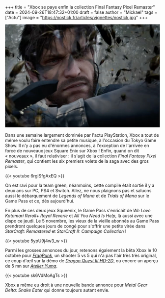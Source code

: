 +++
title = "Xbox se paye enfin la collection Final Fantasy Pixel Remaster"
date = 2024-09-26T18:47:32+01:00
draft = false
author = "Mickael"
tags = ["Actu"]
image = "https://nostick.fr/articles/vignettes/nostick.jpg"
+++

![Metal Gear Delta: Snake Eater](metal-gear-solid.jpg "")

Dans une semaine largement dominée par l'actu PlayStation, Xbox a tout de même voulu faire entendre sa petite musique, à l'occasion du Tokyo Game Show. Il n'y a pas eu d'énormes annonces, à l'exception de l'arrivée en force de nouveaux jeux Square Enix sur Xbox ! Enfin, quand on dit « nouveaux », il faut relativiser : il s'agit de la collection *Final Fantasy Pixel Remaster*, qui contient les six premiers volets de la saga avec des gros pixels.

{{< youtube 6rgISfgAxEQ >}}

On est ravi pour la team green, néanmoins, cette compile était sortie il y a deux ans sur PC, PS4 et Switch. Allez, ne nous plaignons pas et saluons aussi le débarquement de *Legends of Mana* et de *Trials of Mana* sur le Game Pass et ce, dès aujourd'hui.

En plus de ces deux jeux Squeenix, le Game Pass s'enrichit de *We Love Katamari Reroll+ Royal Reverie* et *All You Need Is Help*, là aussi avec une dispo ce jeudi. Le 5 novembre, les vieux de la vieille abonnés au Game Pass prendront quelques jours de congé pour s'offrir une petite virée dans *StarCraft: Remastered* et *StarCraft II: Campaign Collection* !

{{< youtube 5ypU9j4w3_w >}}

Parmi les grosses annonces du jour, retenons également la bêta Xbox le 10 octobre pour *[FragPunk](https://www.youtube.com/watch?v=Kg7JmrNsodQ)*, un shooter 5 vs 5 qui n'a pas l'air très très original, ce coup d'œil sur la démo de *[Dragon Quest III HD-2D](https://www.youtube.com/watch?v=rOy0RsMDRs8)*, ou encore un aperçu de 5 mn sur *[Atelier Yuma](https://www.youtube.com/watch?v=jNaLtNsN7oM)*.

{{< youtube sk6VdMoAgTs >}}

Xbox a même eu droit à une nouvelle bande annonce pour *Metal Gear Delta: Snake Eater* qui donne toujours autant envie.